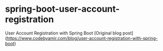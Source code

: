 # spring-boot-user-account-registration
User Account Registration with Spring Boot
[Original blog post] (https://www.codebyamir.com/blog/user-account-registration-with-spring-boot)
